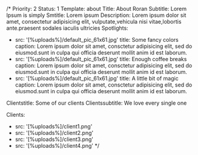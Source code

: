 /*
Priority: 2
Status: 1
Template: about
Title: About Roran
Subtitle: Lorem Ipsum is simply
Smtitle: Lorem ipsum
Description: Lorem ipsum dolor sit amet, consectetur adipisicing elit,  vulputate,vehicula nisi vitae,lobortis ante.praesent sodales iaculis ultricies
Spotlights:
- src: '[%uploads%]/default_pic_61x61.jpg'
  title: Some fancy colors
  caption: Lorem ipsum dolor sit amet, consctetur adipisicing elit, sed do eiusmod.sunt in culpa qui officia deserunt mollit anim id est laborum.
- src: '[%uploads%]/default_pic_61x61.jpg'
  title: Enough coffee breaks
  caption: Lorem ipsum dolor sit amet, consctetur adipisicing elit, sed do eiusmod.sunt in culpa qui officia deserunt mollit anim id est laborum.
- src: '[%uploads%]/default_pic_61x61.jpg'
  title: A little bit of magic
  caption: Lorem ipsum dolor sit amet, consctetur adipisicing elit, sed do eiusmod.sunt in culpa qui officia deserunt mollit anim id est laborum.

Clientstitle: Some of our clients
Clientssubtitle: We love every single one

Clients:
- src: '[%uploads%]/client1.png'
- src: '[%uploads%]/client2.png'
- src: '[%uploads%]/client3.png'
- src: '[%uploads%]/client4.png'
*/
